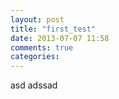 ```yaml
---
layout: post
title: "first_test"
date: 2013-07-07 11:58
comments: true
categories: 
---
```


asd
adssad
